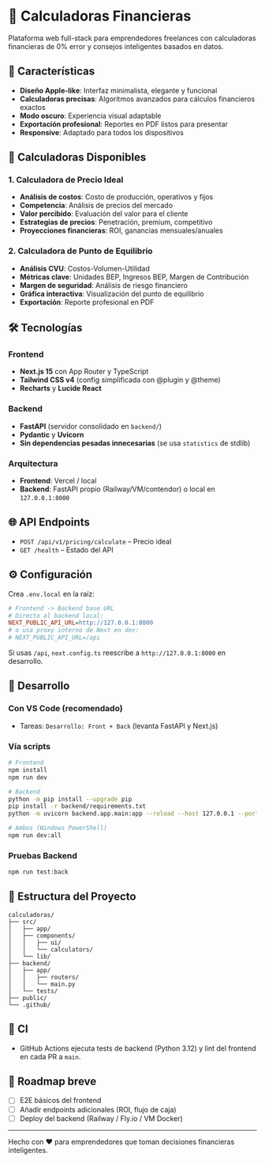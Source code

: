 # 🧮 Calculadoras Financieras

Plataforma web full-stack para emprendedores freelances con calculadoras financieras de 0% error y consejos inteligentes basados en datos.

## 🚀 Características

- **Diseño Apple-like**: Interfaz minimalista, elegante y funcional
- **Calculadoras precisas**: Algoritmos avanzados para cálculos financieros exactos
- **Modo oscuro**: Experiencia visual adaptable
- **Exportación profesional**: Reportes en PDF listos para presentar
- **Responsive**: Adaptado para todos los dispositivos

## 🧮 Calculadoras Disponibles

### 1. Calculadora de Precio Ideal
- **Análisis de costos**: Costo de producción, operativos y fijos
- **Competencia**: Análisis de precios del mercado
- **Valor percibido**: Evaluación del valor para el cliente
- **Estrategias de precios**: Penetración, premium, competitivo
- **Proyecciones financieras**: ROI, ganancias mensuales/anuales

### 2. Calculadora de Punto de Equilibrio
- **Análisis CVU**: Costos-Volumen-Utilidad
- **Métricas clave**: Unidades BEP, Ingresos BEP, Margen de Contribución
- **Margen de seguridad**: Análisis de riesgo financiero
- **Gráfica interactiva**: Visualización del punto de equilibrio
- **Exportación**: Reporte profesional en PDF

## 🛠️ Tecnologías

### Frontend
- **Next.js 15** con App Router y TypeScript
- **Tailwind CSS v4** (config simplificada con @plugin y @theme)
- **Recharts** y **Lucide React**

### Backend
- **FastAPI** (servidor consolidado en `backend/`)
- **Pydantic** y **Uvicorn**
- **Sin dependencias pesadas innecesarias** (se usa `statistics` de stdlib)

### Arquitectura
- **Frontend**: Vercel / local
- **Backend**: FastAPI propio (Railway/VM/contendor) o local en `127.0.0.1:8000`

## 🌐 API Endpoints

- `POST /api/v1/pricing/calculate` – Precio ideal
- `GET /health` – Estado del API

## ⚙️ Configuración

Crea `.env.local` en la raíz:

```ini
# Frontend -> Backend base URL
# Directo al backend local:
NEXT_PUBLIC_API_URL=http://127.0.0.1:8000
# o usa proxy interno de Next en dev:
# NEXT_PUBLIC_API_URL=/api
```

Si usas `/api`, `next.config.ts` reescribe a `http://127.0.0.1:8000` en desarrollo.

## 🚀 Desarrollo

### Con VS Code (recomendado)
- Tareas: `Desarrollo: Front + Back` (levanta FastAPI y Next.js)

### Vía scripts
```bash
# Frontend
npm install
npm run dev

# Backend
python -m pip install --upgrade pip
pip install -r backend/requirements.txt
python -m uvicorn backend.app.main:app --reload --host 127.0.0.1 --port 8000

# Ambos (Windows PowerShell)
npm run dev:all
```

### Pruebas Backend
```bash
npm run test:back
```

## 📁 Estructura del Proyecto

```
calculadoras/
├── src/
│   ├── app/
│   ├── components/
│   │   ├── ui/
│   │   └── calculators/
│   └── lib/
├── backend/
│   ├── app/
│   │   ├── routers/
│   │   └── main.py
│   └── tests/
├── public/
└── .github/
```

## 🧪 CI
- GitHub Actions ejecuta tests de backend (Python 3.12) y lint del frontend en cada PR a `main`.

## 🎯 Roadmap breve
- [ ] E2E básicos del frontend
- [ ] Añadir endpoints adicionales (ROI, flujo de caja)
- [ ] Deploy del backend (Railway / Fly.io / VM Docker)

---

Hecho con ❤️ para emprendedores que toman decisiones financieras inteligentes.

